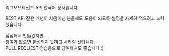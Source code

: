 리그오브레전드 API 한국어 문서입니다  

REST,API 같은 개념이 처음이신 분들께도 도움이 되도록
설명을 자세히 적으려고 노력했습니다.

심심해서 만들었지만  
참여가 없으면 완성되지 못하고 사라질 것입니다.  
PULL REQUEST 연습용으로 참여하셔도 좋습니다 :)